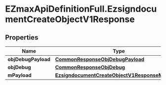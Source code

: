 # EZmaxApiDefinitionFull.EzsigndocumentCreateObjectV1Response

## Properties

Name | Type | Description | Notes
------------ | ------------- | ------------- | -------------
**objDebugPayload** | [**CommonResponseObjDebugPayload**](CommonResponseObjDebugPayload.md) |  | 
**objDebug** | [**CommonResponseObjDebug**](CommonResponseObjDebug.md) |  | [optional] 
**mPayload** | [**EzsigndocumentCreateObjectV1ResponseMPayload**](EzsigndocumentCreateObjectV1ResponseMPayload.md) |  | 


